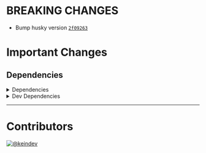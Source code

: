 # BREAKING CHANGES

- Bump husky version [`2f09263`](https://github.com/tagproject/base-shared-config/commit/2f09263af63c011144649c96297cc8d68f3229b2)

# Important Changes

## Dependencies

<details>
<summary>Dependencies</summary>

- Changed **[standard-shared-config](https://www.npmjs.com/package/standard-shared-config)** from `^4.0.14` to `^4.0.15`

</details>

<details>
<summary>Dev Dependencies</summary>

- Changed **[changelog-guru](https://www.npmjs.com/package/changelog-guru)** from `^4.0.5` to `^4.0.6`
- Changed **[cspell](https://www.npmjs.com/package/cspell)** from `^5.19.7` to `^5.20.0`
- Changed **[figma-portal](https://www.npmjs.com/package/figma-portal)** from `^1.0.1` to `^1.0.2`
- Bumped **[@tagproject/vscode-shared-config](https://www.npmjs.com/package/@tagproject/vscode-shared-config)** from `^1.2.5` to `^2.0.1`
- Bumped **[husky](https://www.npmjs.com/package/husky)** from `^7.0.4` to `^8.0.1`

</details>

---

# Contributors

[![@keindev](https://avatars.githubusercontent.com/u/4527292?v=4&s=40)](https://github.com/keindev)
